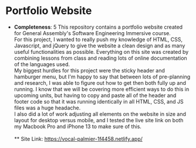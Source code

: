 # Portfolio Website
* **Completeness**: 5
This repository contains a portfolio website created for General Assembly's Software Engineering Immersive course.<br />
For this project, I wanted to really push my knowledge of HTML, CSS, Javascript, and jQuery to give the website a clean design and as many useful functionalities as possible. Everything on this site was created by combining lessons from class and reading lots of online documentation of the languages used.<br />
My biggest hurdles for this project were the sticky header and hamburger menu, but I'm happy to say that between lots of pre-planning and research, I was able to figure out how to get then both fully up and running. I know that we will be covering more efficient ways to do this in upcoming units, but having to copy and paste all of the header and footer code so that it was running identically in all HTML, CSS, and JS files was a huge headache.<br />
I also did a lot of work adjusting all elements on the website in size and layout for desktop versus mobile, and I tested the live site link on both my Macbook Pro and iPhone 13 to make sure of this.<br /><br />
** Site Link: https://vocal-palmier-1f4458.netlify.app/
